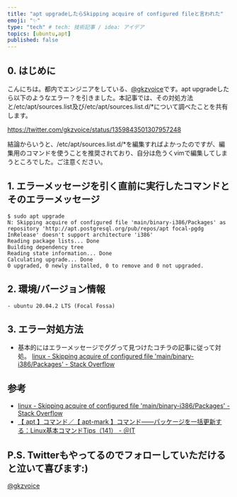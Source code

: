 ```yaml
---
title: "apt upgradeしたらSkipping acquire of configured fileと言われた"
emoji: "✨"
type: "tech" # tech: 技術記事 / idea: アイデア
topics: [ubuntu,apt]
published: false
---
```


## 0. はじめに
こんにちは。都内でエンジニアをしている、[@gkzvoice](https://twitter.com/gkzvoice)です。apt upgradeしたら以下のようなエラー？を引きました。本記事では、その対処方法と/etc/apt/sources.list及び/etc/apt/sources.list.d/\*について調べたことを共有します。

https://twitter.com/gkzvoice/status/1359843501307957248

結論からいうと、/etc/apt/sources.list.d/\*を編集すればよかったのですが、編集用のコマンドを使うことを推奨されており、自分は危うくvimで編集してしまうところでした。ご注意ください。

## 1. エラーメッセージを引く直前に実行したコマンドとそのエラーメッセージ

```
$ sudo apt upgrade
N: Skipping acquire of configured file 'main/binary-i386/Packages' as repository 'http://apt.postgresql.org/pub/repos/apt focal-pgdg InRelease' doesn't support architecture 'i386'
Reading package lists... Done
Building dependency tree       
Reading state information... Done
Calculating upgrade... Done
0 upgraded, 0 newly installed, 0 to remove and 0 not upgraded.
```

## 2. 環境/バージョン情報
```
- ubuntu 20.04.2 LTS (Focal Fossa)
```

## 3. エラー対処方法

- 基本的にはエラーメッセージでググって見つけたコチラの記事に従って対処。
 [linux - Skipping acquire of configured file 'main/binary-i386/Packages' - Stack Overflow](https://stackoverflow.com/questions/61523447/skipping-acquire-of-configured-file-main-binary-i386-packages)



## 参考
- [linux - Skipping acquire of configured file 'main/binary-i386/Packages' - Stack Overflow](https://stackoverflow.com/questions/61523447/skipping-acquire-of-configured-file-main-binary-i386-packages)
- [【 apt 】コマンド／【 apt-mark 】コマンド――パッケージを一括更新する：Linux基本コマンドTips（141） - ＠IT](https://www.atmarkit.co.jp/ait/articles/1709/07/news016.html)

## P.S. Twitterもやってるのでフォローしていただけると泣いて喜びます:)
[@gkzvoice](https://twitter.com/gkzvoice)
